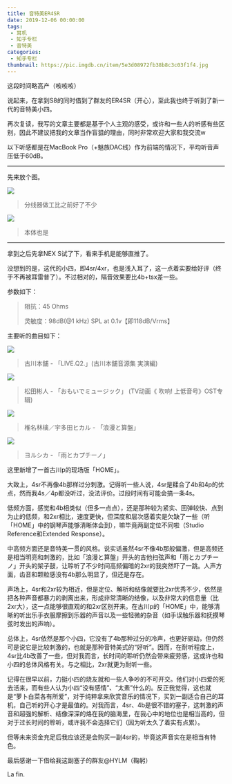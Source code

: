 ```yaml
---
title: 音特美ER4SR
date: 2019-12-06 00:00:00
tags: 
 - 耳机
 - 知乎专栏
 - 音特美
categories:
 - 知乎专栏
thumbnail: https://pic.imgdb.cn/item/5e3d08972fb38b8c3c03f1f4.jpg
---
```


这段时间略高产（咳咳咳）

<!--more-->

说起来，在拿到S8的同时借到了群友的ER4SR（开心），至此我也终于听到了新一代的音特美小四。

再次复读，我写的文章主要都是基于个人主观的感受，或许和一些人的听感有些区别，因此不建议把我的文章当作盲狙的理由，同时非常欢迎大家和我交流w

以下听感都是在MacBook Pro（+魅族DAC线）作为前端的情况下，平均听音声压低于60dB。

___

先来放个图。

![](https://pic.imgdb.cn/item/5e3d08c82fb38b8c3c03f80c.jpg)

> 分线器做工比之前好了不少

![](https://pic.imgdb.cn/item/5e3d08c82fb38b8c3c03f810.jpg)

> 本体也是

___

拿到之后先拿NEX S试了下，看来手机是能够直推了。

没想到的是，这代的小四，即4sr/4xr，也是浅入耳了，这一点着实要给好评（终于不再被耳雷普了）。不过相对的，隔音效果要比4b+tsx差一些。

参数如下：

> 阻抗：45 Ohms
>
> 灵敏度：98dB(@1 kHz) SPL at 0.1v【即118dB/Vrms】

主要听的曲目如下：

![](https://pic.imgdb.cn/item/5e3d08c82fb38b8c3c03f814.jpg)

> 古川本舗 - 「LIVE.Q2.」(古川本舗音源集 実演編)

![](https://pic.imgdb.cn/item/5e3d08c82fb38b8c3c03f816.jpg)

> 松田彬人 - 「おもいでミュージック」 (TV动画《 吹响! 上低音号》OST专辑)

![](https://pic.imgdb.cn/item/5e3d08c82fb38b8c3c03f819.jpg)

> 椎名林檎／宇多田ヒカル - 「浪漫と算盤」

![](https://pic.imgdb.cn/item/5e3d08c82fb38b8c3c03f81c.jpg)

> ヨルシカ - 「雨とカプチーノ」

这里新增了一首古川p的现场版「HOME」。

大致上，4sr不再像4b那样过分刺激。记得听一些人说，4sr是糅合了4b和4p的优点，然而我4s／4p都没听过，没法评价。过段时间有可能会搞一条4s。

低频方面，感觉和4b相类似（但多一点点），还是那种较为紧实、回弹较快、点到为止的低频，和2xr相比，速度更快，但深度和层次感着实是欠缺了一些（听「HOME」中的钢琴声能够清晰体会到），嘛毕竟两副定位不同啦（Studio Reference和Extended Response）。

中高频方面还是音特美一贯的风格。说实话虽然4sr不像4b那般偏激，但是高频还是相当明亮和刺激的，比如「浪漫と算盤」开头的吉他扫弦声和「雨とカプチーノ」开头的架子鼓，让聆听了不少时间高频偏暗的2xr的我突然吓了一跳。人声方面，齿音和颗粒感没有4b那么明显了，但还是存在。

声场上，4sr和2xr较为相近，但是定位、解析和结像就要比2xr优秀不少，依然是把各种声音都暴力的剥离出来，形成非常清晰的结像，以及非常大的信息量（比2xr大），这一点能够很直观的和2xr区别开来。在古川p的「HOME」中，能够清晰的听出乐手衣服摩擦到乐器的声音以及一些轻微的杂音（如手误触乐器和抚摸琴弦时发出的声响）。

总体上，4sr依然是那个小四，它没有了4b那种过分的冷声，也更好驱动，但仍然可是说它是比较刺激的，也就是那种音特美式的“好听”。因而，在耐听程度上，4sr比4b改善了一些，但对我而言，长时间的聆听仍然会带来疲劳感，这或许也和小四的总体风格有关。与之相比，2xr就更为耐听一些。

记得在很早以前，力挺小四的烧友就和一些人争吵的不可开交。他们对小四爱的死去活来，而有些人认为小四“没有感情”、“太素”什么的。反正我觉得，这也就是“萝卜白菜各有所爱”，对于纯粹拿来欣赏音乐的情况下，买到一副适合自己的耳机，自己听的开心才是最值的。对我而言，4sr、4b是很不错的塞子，这刺激的声音和超强的解析、结像深深的烙在我的脑海里，在我心中的地位也是相当高的，但对于过长时间的聆听，或许我不会选择它们（因为听太久了着实有点累）。

但等未来资金充足后我应该还是会购买一副4sr的，毕竟这声音实在是相当有特色。

最后感谢一下借给我这副塞子的群友@HYLM（鞠躬）

La fin.